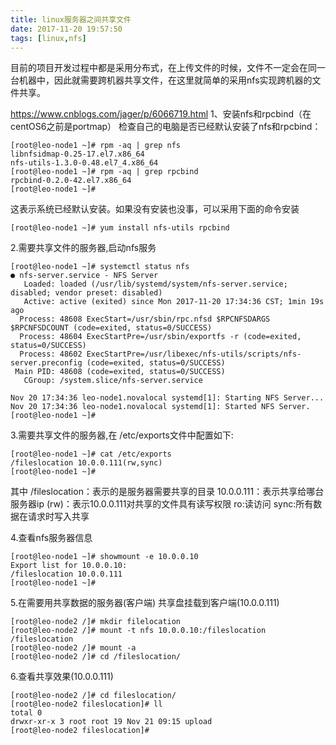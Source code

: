 ```yaml
---
title: linux服务器之间共享文件
date: 2017-11-20 19:57:50
tags: [linux,nfs]
---
```

目前的项目开发过程中都是采用分布式，在上传文件的时候，文件不一定会在同一台机器中，因此就需要跨机器共享文件，在这里就简单的采用nfs实现跨机器的文件共享。
<!-- more -->
https://www.cnblogs.com/jager/p/6066719.html
1、安装nfs和rpcbind（在centOS6之前是portmap）
    检查自己的电脑是否已经默认安装了nfs和rpcbind：
```
[root@leo-node1 ~]# rpm -aq | grep nfs
libnfsidmap-0.25-17.el7.x86_64
nfs-utils-1.3.0-0.48.el7_4.x86_64
[root@leo-node1 ~]# rpm -aq | grep rpcbind
rpcbind-0.2.0-42.el7.x86_64
[root@leo-node1 ~]#
```

这表示系统已经默认安装。如果没有安装也没事，可以采用下面的命令安装
```
[root@leo-node1 ~]# yum install nfs-utils rpcbind
```

2.需要共享文件的服务器,启动nfs服务
```
[root@leo-node1 ~]# systemctl status nfs
● nfs-server.service - NFS Server
   Loaded: loaded (/usr/lib/systemd/system/nfs-server.service; disabled; vendor preset: disabled)
   Active: active (exited) since Mon 2017-11-20 17:34:36 CST; 1min 19s ago
  Process: 48608 ExecStart=/usr/sbin/rpc.nfsd $RPCNFSDARGS $RPCNFSDCOUNT (code=exited, status=0/SUCCESS)
  Process: 48604 ExecStartPre=/usr/sbin/exportfs -r (code=exited, status=0/SUCCESS)
  Process: 48602 ExecStartPre=/usr/libexec/nfs-utils/scripts/nfs-server.preconfig (code=exited, status=0/SUCCESS)
 Main PID: 48608 (code=exited, status=0/SUCCESS)
   CGroup: /system.slice/nfs-server.service

Nov 20 17:34:36 leo-node1.novalocal systemd[1]: Starting NFS Server...
Nov 20 17:34:36 leo-node1.novalocal systemd[1]: Started NFS Server.
[root@leo-node1 ~]#
```
3.需要共享文件的服务器,在 /etc/exports文件中配置如下:
```
[root@leo-node1 ~]# cat /etc/exports
/fileslocation 10.0.0.111(rw,sync)    
[root@leo-node1 ~]#
```
其中
/fileslocation：表示的是服务器需要共享的目录
10.0.0.111：表示共享给哪台服务器ip
(rw)：表示10.0.0.111对共享的文件具有读写权限
ro:读访问
sync:所有数据在请求时写入共享

4.查看nfs服务器信息
```
[root@leo-node1 ~]# showmount -e 10.0.0.10
Export list for 10.0.0.10:
/fileslocation 10.0.0.111
[root@leo-node1 ~]# 
```

5.在需要用共享数据的服务器(客户端)
共享盘挂载到客户端(10.0.0.111)
```
[root@leo-node2 /]# mkdir filelocation
[root@leo-node2 /]# mount -t nfs 10.0.0.10:/fileslocation  /fileslocation
[root@leo-node2 /]# mount -a
[root@leo-node2 /]# cd /fileslocation/
```

6.查看共享效果(10.0.0.111)
```
[root@leo-node2 /]# cd fileslocation/
[root@leo-node2 fileslocation]# ll
total 0
drwxr-xr-x 3 root root 19 Nov 21 09:15 upload
[root@leo-node2 fileslocation]# 
```